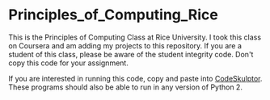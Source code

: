 # Principles_of_Computing_Rice

This is the Principles of Computing Class at Rice University.  I took this class on Coursera and am adding my projects to this repository.  If you are a student of this class, please be aware of the student integrity code. Don't copy this code for your assignment.

If you are interested in running this code, copy and paste into [CodeSkulptor](http://www.codeskulptor.org).  These programs should also be able to run in any version of Python 2.
